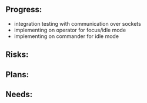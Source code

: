 ## Progress:

- integration testing with communication over sockets
- implementing on operator for focus/idle mode
- implementing on commander for idle mode

## Risks:

## Plans:

## Needs: